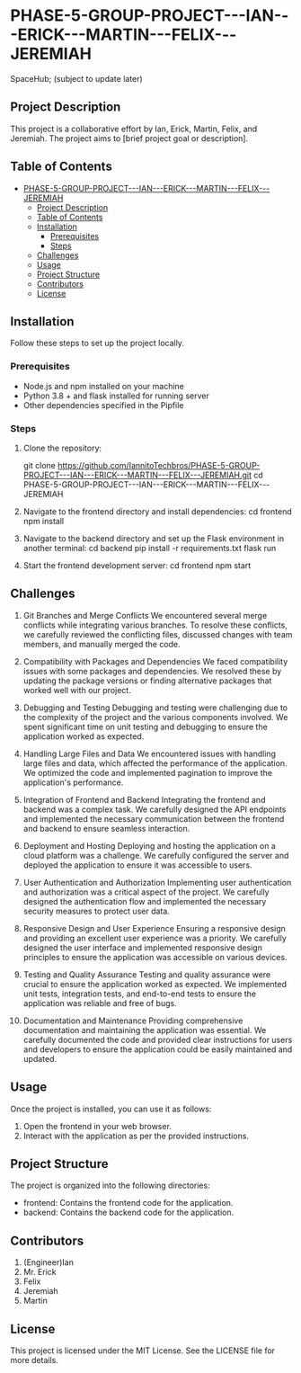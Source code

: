 # PHASE-5-GROUP-PROJECT---IAN---ERICK---MARTIN---FELIX---JEREMIAH

SpaceHub;
(subject to update later)



## Project Description
This project is a collaborative effort by Ian, Erick, Martin, Felix, and Jeremiah. The project aims to [brief project goal or description].

## Table of Contents
- [PHASE-5-GROUP-PROJECT---IAN---ERICK---MARTIN---FELIX---JEREMIAH](#phase-5-group-project---ian---erick---martin---felix---jeremiah)
  - [Project Description](#project-description)
  - [Table of Contents](#table-of-contents)
  - [Installation](#installation)
    - [Prerequisites](#prerequisites)
    - [Steps](#steps)
  - [Challenges](#challenges)
  - [Usage](#usage)
  - [Project Structure](#project-structure)
  - [Contributors](#contributors)
  - [License](#license)

## Installation
Follow these steps to set up the project locally.

### Prerequisites
- Node.js and npm installed on your machine
- Python 3.8 + and flask installed for running server
- Other dependencies specified in the Pipfile

### Steps
1. Clone the repository:
   
   git clone https://github.com/IannitoTechbros/PHASE-5-GROUP-PROJECT---IAN---ERICK---MARTIN---FELIX---JEREMIAH.git
   cd PHASE-5-GROUP-PROJECT---IAN---ERICK---MARTIN---FELIX---JEREMIAH

2. Navigate to the frontend directory and install dependencies:
    cd frontend
    npm install

3. Navigate to the backend directory and set up the Flask environment in another terminal:
   cd backend
   pip install -r requirements.txt
   flask run

4. Start the frontend development server:
   cd frontend
   npm start

## Challenges

1. Git Branches and Merge Conflicts
   We encountered several merge conflicts while integrating various branches. To resolve these conflicts, we carefully reviewed the conflicting files, discussed changes with team members, and manually merged the code.

2. Compatibility with Packages and Dependencies
   We faced compatibility issues with some packages and dependencies. We resolved these by updating the package versions or finding alternative packages that worked well with our project.

3. Debugging and Testing
   Debugging and testing were challenging due to the complexity of the project and the various components involved. We spent significant time on unit testing and debugging to ensure the application worked as expected.

4. Handling Large Files and Data
   We encountered issues with handling large files and data, which affected the performance of the application. We optimized the code and implemented pagination to improve the application's performance.

5. Integration of Frontend and Backend
   Integrating the frontend and backend was a complex task. We carefully designed the API endpoints and implemented the necessary communication between the frontend and backend to ensure seamless interaction.

6. Deployment and Hosting
   Deploying and hosting the application on a cloud platform was a challenge. We carefully configured the server and deployed the application to ensure it was accessible to users.

7. User Authentication and Authorization
   Implementing user authentication and authorization was a critical aspect of the project. We carefully designed the authentication flow and implemented the necessary security measures to protect user data.

8. Responsive Design and User Experience
   Ensuring a responsive design and providing an excellent user experience was a priority. We carefully designed the user interface and implemented responsive design principles to ensure the application was accessible on various devices.

9. Testing and Quality Assurance
   Testing and quality assurance were crucial to ensure the application worked as expected. We implemented unit tests, integration tests, and end-to-end tests to ensure the application was reliable and free of bugs.

10. Documentation and Maintenance
    Providing comprehensive documentation and maintaining the application was essential. We carefully documented the code and provided clear instructions for users and developers to ensure the application could be easily maintained and updated.

## Usage
Once the project is installed, you can use it as follows:

1. Open the frontend in your web browser.
2. Interact with the application as per the provided instructions.

## Project Structure
The project is organized into the following directories:

- frontend: Contains the frontend code for the application.
- backend: Contains the backend code for the application.



## Contributors
1. (Engineer)Ian
2. Mr. Erick
3. Felix
4. Jeremiah
5. Martin
   
## License
This project is licensed under the MIT License. See the LICENSE file for more details.


